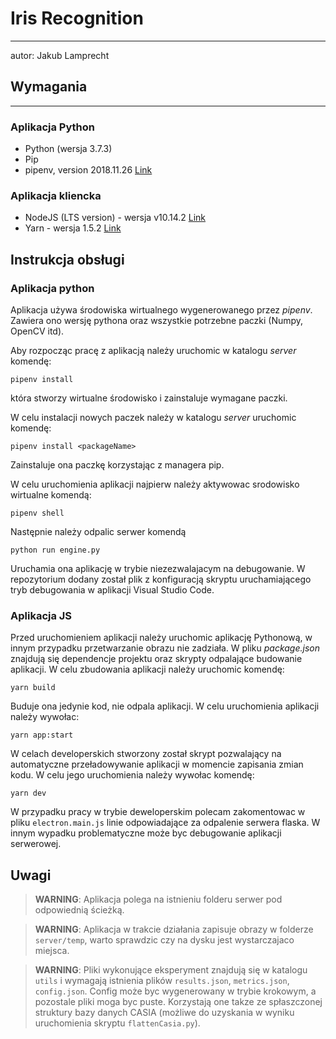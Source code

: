 # Iris Recognition
------

autor: Jakub Lamprecht

## Wymagania
------

### Aplikacja Python

* Python (wersja 3.7.3)
* Pip
* pipenv, version 2018.11.26 [Link](https://pipenv-fork.readthedocs.io/en/latest/)

### Aplikacja kliencka

* NodeJS (LTS version) - wersja v10.14.2 [Link](https://nodejs.org/en/)
* Yarn - wersja 1.5.2 [Link](https://yarnpkg.com/en/docs/install#windows-stable)

## Instrukcja obsługi

### Aplikacja python

Aplikacja używa środowiska wirtualnego wygenerowanego przez *pipenv*. Zawiera ono
wersję pythona oraz wszystkie potrzebne paczki (Numpy, OpenCV itd).

Aby rozpocząc pracę z aplikacją należy uruchomic w katalogu *server* komendę:
```
pipenv install
```
która stworzy wirtualne środowisko i zainstaluje wymagane paczki.

W celu instalacji nowych paczek należy w katalogu *server* uruchomic komendę:
```
pipenv install <packageName>
```
Zainstaluje ona paczkę korzystając z managera pip.

W celu uruchomienia aplikacji najpierw należy aktywowac srodowisko wirtualne komendą:
```
pipenv shell
```

Następnie należy odpalic serwer komendą
```
python run engine.py
```

Uruchamia ona aplikację w trybie niezezwalajacym na debugowanie. W repozytorium dodany został plik z konfiguracją skryptu uruchamiającego tryb debugowania w aplikacji Visual Studio Code.

### Aplikacja JS

Przed uruchomieniem aplikacji należy uruchomic aplikację Pythonową, w innym przypadku przetwarzanie obrazu nie zadziała. W pliku *package.json* znajdują się
dependencje projektu oraz skrypty odpalające budowanie aplikacji. W celu zbudowania
aplikacji należy uruchomic komendę:

```
yarn build
```

Buduje ona jedynie kod, nie odpala aplikacji. W celu uruchomienia aplikacji należy
wywołac:

```
yarn app:start
```

W celach developerskich stworzony został skrypt pozwalający na automatyczne przeładowywanie aplikacji w momencie zapisania zmian kodu. W celu jego uruchomienia należy wywołac komendę:

```
yarn dev
```

W przypadku pracy w trybie deweloperskim polecam zakomentowac w pliku `electron.main.js` linie odpowiadające za odpalenie serwera flaska. W innym wypadku problematyczne może byc debugowanie aplikacji serwerowej.

## Uwagi

> **WARNING**: Aplikacja polega na istnieniu folderu serwer pod odpowiednią ścieżką.

> **WARNING**: Aplikacja w trakcie działania zapisuje obrazy w folderze `server/temp`, warto sprawdzic czy na dysku jest wystarczajaco miejsca.

> **WARNING**: Pliki wykonujące eksperyment znajdują się w katalogu `utils` i wymagają istnienia plików `results.json`, `metrics.json`, `config.json`. Config może
byc wygenerowany w trybie krokowym, a pozostale pliki moga byc puste. Korzystają one takze ze spłaszczonej struktury bazy danych CASIA (możliwe do uzyskania w wyniku uruchomienia skryptu `flattenCasia.py`).
